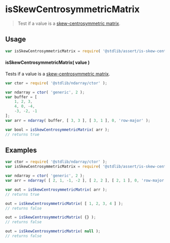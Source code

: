 <!--

@license Apache-2.0

Copyright (c) 2018 The Stdlib Authors.

Licensed under the Apache License, Version 2.0 (the "License");
you may not use this file except in compliance with the License.
You may obtain a copy of the License at

   http://www.apache.org/licenses/LICENSE-2.0

Unless required by applicable law or agreed to in writing, software
distributed under the License is distributed on an "AS IS" BASIS,
WITHOUT WARRANTIES OR CONDITIONS OF ANY KIND, either express or implied.
See the License for the specific language governing permissions and
limitations under the License.

-->

# isSkewCentrosymmetricMatrix

> Test if a value is a [skew-centrosymmetric matrix][centrosymmetric-matrix].

<section class="usage">

## Usage

<!-- eslint-disable id-length -->

```javascript
var isSkewCentrosymmetricMatrix = require( '@stdlib/assert/is-skew-centrosymmetric-matrix' );
```

#### isSkewCentrosymmetricMatrix( value )

Tests if a value is a [skew-centrosymmetric matrix][centrosymmetric-matrix].

```javascript
var ctor = require( '@stdlib/ndarray/ctor' );

var ndarray = ctor( 'generic', 2 );
var buffer = [
    1, 2, 3,
    4, 0, -4,
    -3, -2, -1
];
var arr = ndarray( buffer, [ 3, 3 ], [ 3, 1 ], 0, 'row-major' );

var bool = isSkewCentrosymmetricMatrix( arr );
// returns true
```

</section>

<!-- /.usage -->

<section class="examples">

## Examples

<!-- eslint no-undef: "error" -->

<!-- eslint-disable id-length -->

```javascript
var ctor = require( '@stdlib/ndarray/ctor' );
var isSkewCentrosymmetricMatrix = require( '@stdlib/assert/is-skew-centrosymmetric-matrix' );

var ndarray = ctor( 'generic', 2 );
var arr = ndarray( [ 2, 1, -1, -2 ], [ 2, 2 ], [ 2, 1 ], 0, 'row-major' );

var out = isSkewCentrosymmetricMatrix( arr );
// returns true

out = isSkewCentrosymmetricMatrix( [ 1, 2, 3, 4 ] );
// returns false

out = isSkewCentrosymmetricMatrix( {} );
// returns false

out = isSkewCentrosymmetricMatrix( null );
// returns false
```

</section>

<!-- /.examples -->

<section class="links">

[centrosymmetric-matrix]: https://en.wikipedia.org/wiki/SkewCentrosymmetric_matrix

</section>

<!-- /.links -->
